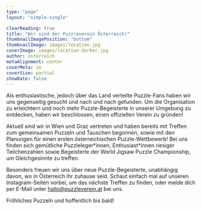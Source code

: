 ```yaml
---
type: "page"
layout: "simple-single"

clearReading: true
title: "Wir sind der Puzzleverein Österreich!"
thumbnailImagePosition: "bottom"
thumbnailImage: images/location.jpg
coverImage: images/location-darker.jpg
author: osterreich
metaAlignment: center
coverMeta: in
coverSize: partial
showDate: false
---
```



Als enthusiastische, jedoch über das Land verteilte Puzzle-Fans haben wir uns gegenseitig gesucht und nach und nach gefunden. Um die Organisation zu erleichtern und noch mehr Puzzle-Begeisterte in unserer Umgebung zu entdecken, haben wir beschlossen, einen offiziellen Verein zu gründen!
<!--more-->
Aktuell sind wir in Wien und Graz vertreten und haben bereits mit Treffen zum gemeinsamen Puzzeln und Tauschen begonnen, sowie mit den Planungen für einen ersten österreichischen Puzzle-Wettbewerb! Bei uns finden sich gemütliche Puzzleleger\*innen, Enthusiast\*innen riesiger Teilchenzahlen sowie Begeisterte der World Jigsaw Puzzle Championship, um Gleichgesinnte zu treffen.

Besonders freuen wir uns über neue Puzzle-Begeisterte, unabhängig davon, wo in Österreich ihr zuhause seid. Schaut einfach mal auf unseren Instagram-Seiten vorbei, um das nächste Treffen zu finden, oder melde dich per E-Mail unter hallo@puzzleverein.at bei uns.

Fröhliches Puzzeln und hoffentlich bis bald!

